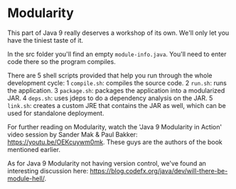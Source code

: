 # Modularity

This part of Java 9 really deserves a workshop of its own. We'll only let you have the tiniest taste of it.

In the src folder you'll find an empty `module-info.java`. You'll need to enter code there so the program compiles.

There are 5 shell scripts provided that help you run through the whole development cycle:
1 `compile.sh`: compiles the source code.
2 `run.sh`: runs the application.
3 `package.sh`: packages the application into a modularized JAR.
4 `deps.sh`: uses jdeps to do a dependency analysis on the JAR.
5 `link.sh`: creates a custom JRE that contains the JAR as well, which can be used for standalone deployment.

For further reading on Modularity, watch the 'Java 9 Modularity in Action' video session by Sander Mak & Paul Bakker: https://youtu.be/OEKcuywm0mk. These guys are the authors of the book mentioned earlier.

As for Java 9 Modularity not having version control, we've found an interesting discussion here: https://blog.codefx.org/java/dev/will-there-be-module-hell/.